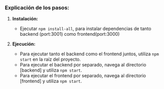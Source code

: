 
### Explicación de los pasos:

1. **Instalación:**
   - Ejecutar `npm install-all`, para instalar dependencias de tanto backend (port:3001) como frontend(port:3000)

2. **Ejecución:**
   - Para ejecutar tanto el backend como el frontend juntos, utiliza `npm start` en la raíz del proyecto.
   - Para ejecutar el backend por separado, navega al directorio [backend] y utiliza `npm start`.
   - Para ejecutar el frontend por separado, navega al directorio [frontend] y utiliza `npm start`.